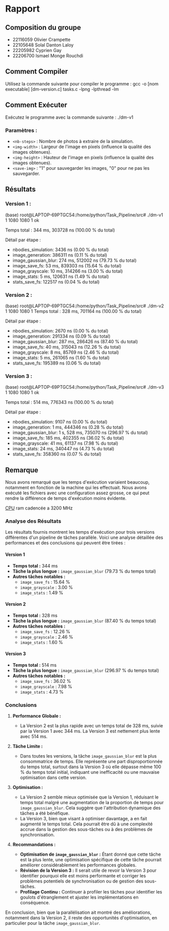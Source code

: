 # Rapport

## Composition du groupe
- 22116059 Olivier Crampette
- 22105648 Solal Danton Laloy
- 22205982 Cyprien Gay
- 22206700 Ismael Monge Rouchdi

## Comment Compiler
Utilisez la commande suivante pour compiler le programme :
gcc -o [nom executable] [dm-version.c] tasks.c -lpng -lpthread -lm

## Comment Exécuter
Exécutez le programme avec la commande suivante :
./dm-v1 <nb-steps> <img-width> <img-height> <save-img>

### Paramètres :
- `<nb-steps>` : Nombre de photos à extraire de la simulation.
- `<img-width>` : Largeur de l'image en pixels (influence la qualité des images obtenues).
- `<img-height>` : Hauteur de l'image en pixels (influence la qualité des images obtenues).
- `<save-img>` : "1" pour sauvegarder les images, "0" pour ne pas les sauvegarder.

## Résultats

### Version 1 :
(base) root@LAPTOP-69PTGC54:/home/python/Task_Pipeline/src# ./dm-v1 1 1080 1080 1
ok

Temps total :        344 ms, 303728 ns (100.00 % du total)

Détail par étape :
- nbodies_simulation: 3436 ns (0.00 % du total)
- image_generation: 386311 ns (0.11 % du total)
- image_gaussian_blur: 274 ms, 512002 ns (79.73 % du total)
- image_save_fs: 53 ms, 839303 ns (15.64 % du total)
- image_grayscale: 10 ms, 314266 ns (3.00 % du total)
- image_stats: 5 ms, 120631 ns (1.49 % du total)
- stats_save_fs: 122517 ns (0.04 % du total)

### Version 2 :
(base) root@LAPTOP-69PTGC54:/home/python/Task_Pipeline/src# ./dm-v2 1 1080 1080 1
Temps total :        328 ms, 701164 ns (100.00 % du total)

Détail par étape :
- nbodies_simulation: 2670 ns (0.00 % du total)
- image_generation: 291334 ns (0.09 % du total)
- image_gaussian_blur: 287 ms, 286426 ns (87.40 % du total)
- image_save_fs: 40 ms, 315043 ns (12.26 % du total)
- image_grayscale: 8 ms, 85769 ns (2.46 % du total)
- image_stats: 5 ms, 261065 ns (1.60 % du total)
- stats_save_fs: 195389 ns (0.06 % du total)

### Version 3 :
(base) root@LAPTOP-69PTGC54:/home/python/Task_Pipeline/src# ./dm-v3 1 1080 1080 1
ok

Temps total :        514 ms, 776343 ns (100.00 % du total)

Détail par étape :
- nbodies_simulation: 9107 ns (0.00 % du total)
- image_generation: 1 ms, 444346 ns (0.28 % du total)
- image_gaussian_blur: 1 s, 528 ms, 735070 ns (296.97 % du total)
- image_save_fs: 185 ms, 402355 ns (36.02 % du total)
- image_grayscale: 41 ms, 61137 ns (7.98 % du total)
- image_stats: 24 ms, 340447 ns (4.73 % du total)
- stats_save_fs: 358360 ns (0.07 % du total)

## Remarque


Nous avons remarqué que les temps d'exécution variaient beaucoup, notamment en fonction de la machine qui les effectuait.
Nous avons exécuté les fichiers avec une configuration assez grosse, ce qui peut rendre la différence de temps d'exécution moins évidente.

[CPU](https://www.intel.fr/content/www/fr/fr/products/sku/230580/intel-core-i513500-processor-24m-cache-up-to-4-80-ghz/specifications.html)
ram cadencée a 3200 MHz

### Analyse des Résultats

Les résultats fournis montrent les temps d'exécution pour trois versions différentes d'un pipeline de tâches parallèle. Voici une analyse détaillée des performances et des conclusions qui peuvent être tirées :

#### Version 1

- **Temps total :** 344 ms
- **Tâche la plus longue :** `image_gaussian_blur` (79.73 % du temps total)
- **Autres tâches notables :**
  - `image_save_fs` : 15.64 %
  - `image_grayscale` : 3.00 %
  - `image_stats` : 1.49 %

#### Version 2

- **Temps total :** 328 ms
- **Tâche la plus longue :** `image_gaussian_blur` (87.40 % du temps total)
- **Autres tâches notables :**
  - `image_save_fs` : 12.26 %
  - `image_grayscale` : 2.46 %
  - `image_stats` : 1.60 %

#### Version 3

- **Temps total :** 514 ms
- **Tâche la plus longue :** `image_gaussian_blur` (296.97 % du temps total)
- **Autres tâches notables :**
  - `image_save_fs` : 36.02 %
  - `image_grayscale` : 7.98 %
  - `image_stats` : 4.73 %

### Conclusions

1. **Performance Globale :**
   - La Version 2 est la plus rapide avec un temps total de 328 ms, suivie par la Version 1 avec 344 ms. La Version 3 est nettement plus lente avec 514 ms.

2. **Tâche Limite :**
   - Dans toutes les versions, la tâche `image_gaussian_blur` est la plus consommatrice de temps. Elle représente une part disproportionnée du temps total, surtout dans la Version 3 où elle dépasse même 100 % du temps total initial, indiquant une inefficacité ou une mauvaise optimisation dans cette version.

3. **Optimisation :**
   - La Version 2 semble mieux optimisée que la Version 1, réduisant le temps total malgré une augmentation de la proportion de temps pour `image_gaussian_blur`. Cela suggère que l'attribution dynamique des tâches a été bénéfique.
   - La Version 3, bien que visant à optimiser davantage, a en fait augmenté le temps total. Cela pourrait être dû à une complexité accrue dans la gestion des sous-tâches ou à des problèmes de synchronisation.

4. **Recommandations :**
   - **Optimisation de `image_gaussian_blur` :** Étant donné que cette tâche est la plus lente, une optimisation spécifique de cette tâche pourrait améliorer considérablement les performances globales.
   - **Révision de la Version 3 :** Il serait utile de revoir la Version 3 pour identifier pourquoi elle est moins performante et corriger les problèmes potentiels de synchronisation ou de gestion des sous-tâches.
   - **Profilage Continu :** Continuer à profiler les tâches pour identifier les goulots d'étranglement et ajuster les implémentations en conséquence.

En conclusion, bien que la parallélisation ait montré des améliorations, notamment dans la Version 2, il reste des opportunités d'optimisation, en particulier pour la tâche `image_gaussian_blur`.


